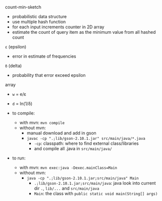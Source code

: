 count-min-sketch
- probabilistic data structure
- use multiple hash function
- for each input increments counter in 2D array
- estimate the count of query item as the minimum value from all hashed count

`ε` (epsilon)
- error in estimate of frequencies

`δ` (delta)
- probability that error exceed epsilon

array
- `w` = e/ε
- `d` = ln(1/δ)


- to compile:
    - with mvn: `mvn compile`
    - without mvn:
        - manual download and add in gson
        - `javac -cp ".;lib/gson-2.10.1.jar" src/main/java/*.java`
            - `-cp`: classpath: where to find external class/libraries
            - and compile all .java in `src/main/java/`

- to run:
    - with mvn: `mvn exec:java -Dexec.mainClass=Main`
    - without mvn:
        - `java -cp ".;lib/gson-2.10.1.jar;src/main/java" Main`
            - `.;lib/gson-2.10.1.jar;src/main/java`: java look into current dir `.`, `lib/...` and `src/main/java`
            - `Main`: the class with `public static void main(String[] args)`